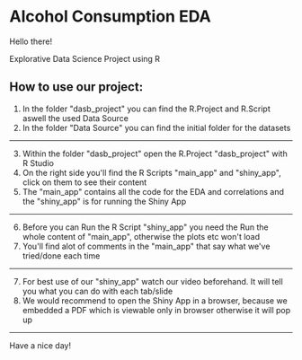# Alcohol Consumption EDA

Hello there!

Explorative Data Science Project using R 

How to use our project:
--------------------------------------------

1. In the folder "dasb_project" you can find the R.Project and R.Script aswell the used Data Source
2. In the folder "Data Source" you can find the initial folder for the datasets

--------------------------------------------

3. Within the folder "dasb_project" open the R.Project "dasb_project" with R Studio
4. On the right side you'll find the R Scripts "main_app" and "shiny_app", click on them to see their content
5. The "main_app" contains all the code for the EDA and correlations and the "shiny_app" is for running the Shiny App

--------------------------------------------

6. Before you can Run the R Script "shiny_app" you need the Run the whole content of "main_app", otherwise the plots etc won't load
7. You'll find alot of comments in the "main_app" that say what we've tried/done each time

--------------------------------------------

7. For best use of our "shiny_app" watch our video beforehand. It will tell you what you can do with each tab/slide
8. We would recommend to open the Shiny App in a browser, because we embedded a PDF which is viewable only in browser otherwise it will pop up

--------------------------------------------

Have a nice day!
